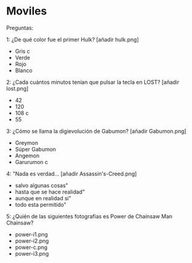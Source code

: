 # Moviles
 
Preguntas:

1: ¿De qué color fue el primer Hulk?  [añadir hulk.png]
   - Gris c
   - Verde
   - Rojo
   - Blanco

2: ¿Cada cuántos minutos tenían que pulsar la tecla en LOST?  [añadir lost.png]
   - 42
   - 120
   - 108 c
   - 55

3: ¿Cómo se llama la digievolución de Gabumon? [añadir Gabumon.png]
   - Greymon
   - Súper Gabumon
   - Angemon
   - Garurumon c

4: "Nada es verdad... [añadir Assassin's-Creed.png]
   - salvo algunas cosas"
   - hasta que se hace realidad"
   - aunque en realidad si"
   - todo esta permitido"

5: ¿Quién de las siguientes fotografias es Power de Chainsaw Man Chainsaw?
   - power-i1.png
   - power-i2.png
   - power-c.png
   - power-i3.png


   
